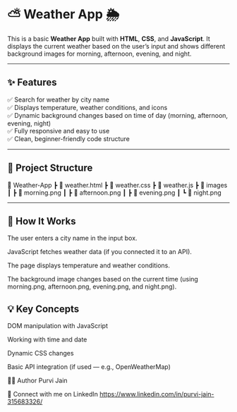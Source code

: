 # ⛅ Weather App 🌦️

This is a basic **Weather App** built with **HTML**, **CSS**, and **JavaScript**. It displays the current weather based on the user’s input and shows different background images for morning, afternoon, evening, and night.

---

## ✨ **Features**

✅ Search for weather by city name  
✅ Displays temperature, weather conditions, and icons  
✅ Dynamic background changes based on time of day (morning, afternoon, evening, night)  
✅ Fully responsive and easy to use  
✅ Clean, beginner-friendly code structure

---

## 📂 **Project Structure**

📂 Weather-App
┣ 📜 weather.html
┣ 📜 weather.css
┣ 📜 weather.js
┣ 📂 images
┃ ┣ 📜 morning.png
┃ ┣ 📜 afternoon.png
┃ ┣ 📜 evening.png
┃ ┗ 📜 night.png

---

## 🚀 How It Works
The user enters a city name in the input box.

JavaScript fetches weather data (if you connected it to an API).

The page displays temperature and weather conditions.

The background image changes based on the current time (using morning.png, afternoon.png, evening.png, and night.png).

## 💡 Key Concepts
DOM manipulation with JavaScript

Working with time and date

Dynamic CSS changes

Basic API integration (if used — e.g., OpenWeatherMap)

👩‍💻 Author
Purvi Jain

📌 Connect with me on LinkedIn
https://www.linkedin.com/in/purvi-jain-315683326/

